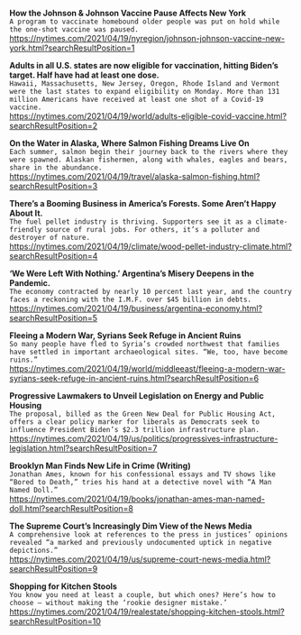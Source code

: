 **How the Johnson & Johnson Vaccine Pause Affects New York**\
`A program to vaccinate homebound older people was put on hold while the one-shot vaccine was paused.`\
https://nytimes.com/2021/04/19/nyregion/johnson-johnson-vaccine-new-york.html?searchResultPosition=1

**Adults in all U.S. states are now eligible for vaccination, hitting Biden’s target. Half have had at least one dose.**\
`Hawaii, Massachusetts, New Jersey, Oregon, Rhode Island and Vermont were the last states to expand eligibility on Monday. More than 131 million Americans have received at least one shot of a Covid-19 vaccine.`\
https://nytimes.com/2021/04/19/world/adults-eligible-covid-vaccine.html?searchResultPosition=2

**On the Water in Alaska, Where Salmon Fishing Dreams Live On**\
`Each summer, salmon begin their journey back to the rivers where they were spawned. Alaskan fishermen, along with whales, eagles and bears, share in the abundance.`\
https://nytimes.com/2021/04/19/travel/alaska-salmon-fishing.html?searchResultPosition=3

**There’s a Booming Business in America’s Forests. Some Aren’t Happy About It.**\
`The fuel pellet industry is thriving. Supporters see it as a climate-friendly source of rural jobs. For others, it’s a polluter and destroyer of nature.`\
https://nytimes.com/2021/04/19/climate/wood-pellet-industry-climate.html?searchResultPosition=4

**‘We Were Left With Nothing.’ Argentina’s Misery Deepens in the Pandemic.**\
`The economy contracted by nearly 10 percent last year, and the country faces a reckoning with the I.M.F. over $45 billion in debts.`\
https://nytimes.com/2021/04/19/business/argentina-economy.html?searchResultPosition=5

**Fleeing a Modern War, Syrians Seek Refuge in Ancient Ruins**\
`So many people have fled to Syria’s crowded northwest that families have settled in important archaeological sites. “We, too, have become ruins.”`\
https://nytimes.com/2021/04/19/world/middleeast/fleeing-a-modern-war-syrians-seek-refuge-in-ancient-ruins.html?searchResultPosition=6

**Progressive Lawmakers to Unveil Legislation on Energy and Public Housing**\
`The proposal, billed as the Green New Deal for Public Housing Act, offers a clear policy marker for liberals as Democrats seek to influence President Biden’s $2.3 trillion infrastructure plan.`\
https://nytimes.com/2021/04/19/us/politics/progressives-infrastructure-legislation.html?searchResultPosition=7

**Brooklyn Man Finds New Life in Crime (Writing)**\
`Jonathan Ames, known for his confessional essays and TV shows like “Bored to Death,” tries his hand at a detective novel with “A Man Named Doll.”`\
https://nytimes.com/2021/04/19/books/jonathan-ames-man-named-doll.html?searchResultPosition=8

**The Supreme Court’s Increasingly Dim View of the News Media**\
`A comprehensive look at references to the press in justices’ opinions revealed “a marked and previously undocumented uptick in negative depictions.”`\
https://nytimes.com/2021/04/19/us/supreme-court-news-media.html?searchResultPosition=9

**Shopping for Kitchen Stools**\
`You know you need at least a couple, but which ones? Here’s how to choose — without making the ‘rookie designer mistake.’`\
https://nytimes.com/2021/04/19/realestate/shopping-kitchen-stools.html?searchResultPosition=10

